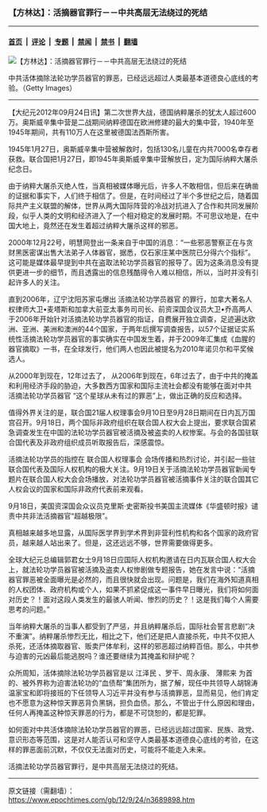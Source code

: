 ### 【方林达】：活摘器官罪行－－中共高层无法绕过的死结

---

#### [首页](../../../..?n3689898) &nbsp;|&nbsp; [评论](../../../../../epoch-comment?n3689898) &nbsp;|&nbsp; [专题](../../../../../epoch-special?n3689898) &nbsp;|&nbsp; [禁闻](../../../../../epoch-news?n3689898) &nbsp;|&nbsp; [禁书](../../../../../books?n3689898) &nbsp;|&nbsp; [翻墙](https://github.com/gfw-breaker/nogfw/blob/master/README.md?n3689898)


<div><img alt="【方林达】：活摘器官罪行－－中共高层无法绕过的死结" class="attachment-djy_600_400 size-djy_600_400 wp-post-image" src="https://i.epochtimes.com/assets/uploads/2012/09/1209240911481497.jpg"/>
<div class="caption">
 <p>
  中共活体摘除法轮功学员器官的罪恶，已经远远超过人类最基本道德良心底线的考验。（Getty Images）
 </p>
</div></div><hr/><div class="post_content" id="artbody" itemprop="articleBody">
 <!-- article content begin -->
 <p>
  【大纪元2012年09月24日讯】第二次世界大战，德国纳粹屠杀的犹太人超过600万。奥斯威辛集中营是二战期间纳粹德国在欧洲修建的最大的集中营，1940年至1945年期间，共有110万人在这里被德国法西斯所害。
 </p>
 <p>
  1945年1月27日，奥斯威辛集中营被解救时，包括130名儿童在内共7000名幸存者获救。联合国把1月27日，即1945年奥斯威辛集中营解放日，定为国际纳粹大屠杀纪念日。
 </p>
 <p>
  由于纳粹大屠杀灭绝人性，当真相被媒体曝光后，许多人不敢相信，但后来在确凿的证据和事实下，人们终于相信了。但是，在时间经过了半个多世纪之后，随着国际共产主义联盟的解体，世界从两大国际阵营的冷战对抗进入了合作和共同发展阶段，似乎人类的文明和经济进入了一个相对稳定的发展时期。不可思议地是，在中国大地上，竟然还在发生着超过纳粹大屠杀这样的邪恶。
 </p>
 <p>
  2000年12月22号，明慧网登出一条来自于中国的消息：“一些邪恶警察正在与贪财黑医密谋出售大法弟子人体器官，据悉，仅石家庄某中医院已分得六个指标”。这可能是媒体最早提到中共在盗取法轮功学员器官的报导了。因为这条消息没有提供更进一步的细节，而且透露出的信息残酷得令人难以相信，所以，当时并没有引起许多人的关注。
 </p>
 <p>
  直到2006年，辽宁沈阳苏家屯爆出
  <ok href="https://www.epochtimes.com/gb/tag/%E6%B4%BB%E6%91%98%E6%B3%95%E8%BD%AE%E5%8A%9F%E5%AD%A6%E5%91%98%E5%99%A8%E5%AE%98.html">
   活摘法轮功学员器官
  </ok>
  的罪行，加拿大著名人权律师大卫•麦塔斯和加拿大前亚太事务司司长、前资深国会议员大卫•乔高两人于2006年开始针对活摘法轮功学员器官的指证，自费展开独立调查，足迹遍达欧洲、亚洲、美洲和澳洲的44个国家，于两年后撰写调查报告，以57个证据证实系统性活摘法轮功学员器官的事实确实在中国发生着，并于2009年汇集成《血腥的器官摘取》一书，在全球发行，他们两人也因此被提名为2010年诺贝尔和平奖候选人。
 </p>
 <p>
  从2000年到现在，12年过去了， 从2006年到现在，6年过去了，由于中共的掩盖和利用经济手段的胁迫，大多数西方国家和国际主流社会都没有能够在面对中共
  <ok href="https://www.epochtimes.com/gb/tag/%E6%B4%BB%E6%91%98%E6%B3%95%E8%BD%AE%E5%8A%9F%E5%AD%A6%E5%91%98%E5%99%A8%E5%AE%98.html">
   活摘法轮功学员器官
  </ok>
  “这个星球从未有过的罪恶”上，做出正确的反应和选择。
 </p>
 <p>
  值得外界关注的是，联合国21届人权理事会9月10日至9月28日期间在日内瓦万国宫召开。9月18日，两个国际非政府组织在联合国人权大会上提出，要求联合国紧急调查发生在中国的法轮功学员器官被活摘及被盗卖的人权惨案。与会的各国驻联合国代表及非政府组织成员听取报告后，深感震惊。
 </p>
 <p>
  活摘法轮功学员的指控在
  <ok href="https://www.epochtimes.com/gb/tag/%E8%81%94%E5%90%88%E5%9B%BD%E4%BA%BA%E6%9D%83%E7%90%86%E4%BA%8B%E4%BC%9A.html">
   联合国人权理事会
  </ok>
  会场传播和热烈讨论，并引起一些驻联合国代表及国际人权机构的极大关注。9月19日关于活摘法轮功学员器官新闻专题片在联合国人权大会会场播放，对法轮功学员器官被活摘事件关注的联合国其它人权会议的国家和国际非政府代表前来观看。
 </p>
 <p>
  9月18日，美国资深国会众议员克里斯‧史密斯投书美国主流媒体《华盛顿时报》谴责中共非法活摘器官“超越极限”。
 </p>
 <p>
  真相越来越多地显露，从国际医学界到学术界到非营利性机构和各个国家的政府官员，越来越人站出来了。但是，这还远远不够，世界需要做得更多。
 </p>
 <p>
  全球大纪元总编辑郭君女士9月18日应国际人权机构邀请在日内瓦联合国人权大会上，就法轮功学员器官被活摘及盗卖人权惨剧做专题报告，她在发言中说：“活摘器官罪恶被全面曝光是必然的，而且很快就会出现。问题是，我们在海外知道真相的人权团体、政府机构或个人，如果不抓紧促成这一事件早日曝光，我们将如何面对历史？！面对这段人类发生的最骇人听闻、惨烈的历史？！这是我们每个人需要思考的问题。”
 </p>
 <p>
  当年纳粹大屠杀的当事人都受到了严惩，并且纳粹屠杀后，国际社会誓言悲剧“决不重演”。纳粹屠杀惨烈无比，相比之下，他们还是把人直接杀死，中共不仅把人杀死，还活体摘取器官、贩卖尸体牟利，这样的邪恶超过纳粹百倍。那么，中共参与迫害的元凶最后能逃脱吗？谁还要继续为其掩盖和辩护呢？
 </p>
 <p>
  众所周知，活体摘除法轮功学员器官是以
  <ok href="https://www.epochtimes.com/gb/tag/%E6%B1%9F%E6%B3%BD%E6%B0%91.html">
   江泽民
  </ok>
  、罗干、周永康、
  <ok href="https://www.epochtimes.com/gb/tag/%E8%96%84%E7%86%99%E6%9D%A5.html">
   薄熙来
  </ok>
  为首的、被外界称为迫害法轮功的“血债帮”集团所为，据了解，现任中共领导人胡锦涛温家宝和即将接班的下任领导人习近平并没有参与活摘罪恶，显而易见，他们肯定也不愿意为这种惊天罪恶背负黑锅，担负血债。那么，不管出于什么原因和理由，任何人再掩盖这种惊天罪恶的行为，都是不可饶恕的，都是犯罪。
 </p>
 <p>
  如何面对中共活体摘除法轮功学员器官的罪恶，已经远远超过国家、民族、政党、意识形态等范围，这是对人能否认可和坚守人类最基本道德良心底线的考验，在这样的罪恶面前沉默，不仅仅无法面对历史，可能将不能走入未来。
 </p>
 <p>
  活摘法轮功学员器官罪行，是中共高层无法绕过的死结。
 </p>
 <p>
  <!-- article content end -->
  <div id="below_article_ad">
  </div>
 </p>
</div>


---

原文链接（需翻墙）：https://www.epochtimes.com/gb/12/9/24/n3689898.htm